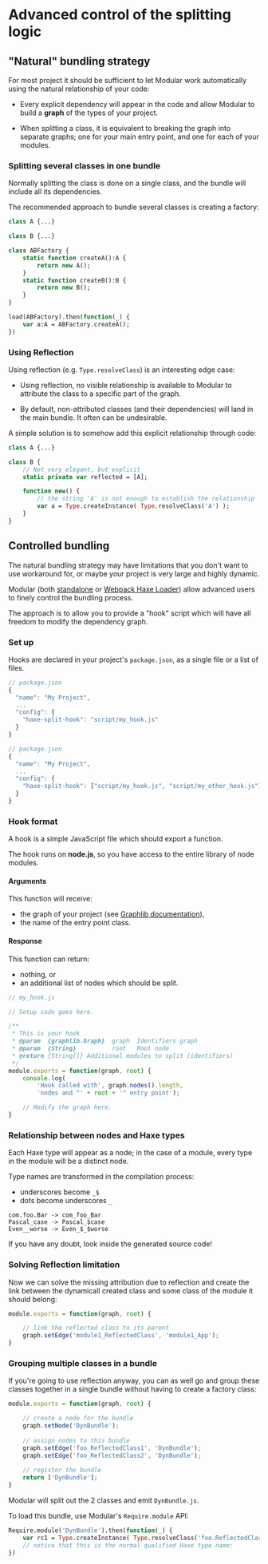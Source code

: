 # Advanced control of the splitting logic

## "Natural" bundling strategy

For most project it should be sufficient to let Modular work automatically
using the natural relationship of your code:

- Every explicit dependency will appear in the code and allow Modular to
  build a **graph** of the types of your project.

- When splitting a class, it is equivalent to breaking the graph into separate
  graphs; one for your main entry point, and one for each of your modules.


### Splitting several classes in one bundle

Normally splitting the class is done on a single class, and the bundle
will include all its dependencies.

The recommended approach to bundle several classes is creating a factory:

```haxe
class A {...}

class B {...}

class ABFactory {
	static function createA():A {
		return new A();
	}
	static function createB():B {
		return new B();
	}
}

load(ABFactory).then(function(_) {
	var a:A = ABFactory.createA();
})
```


### Using Reflection

Using reflection (e.g. `Type.resolveClass`) is an interesting edge case:

- Using reflection, no visible relationship is available to Modular to 
  attribute the class to a specific part of the graph.
  
- By default, non-attributed classes (and their dependencies) will land in the 
  main bundle. It often can be undesirable.

A simple solution is to somehow add this explicit relationship through code:

```haxe
class A {...}

class B {
	// Not very elegant, but explicit
	static private var reflected = [A];

	function new() {
		// the string 'A' is not enough to establish the relationship
		var a = Type.createInstance( Type.resolveClass('A') );
	}
}

```

## Controlled bundling

The natural bundling strategy may have limitations that you don't want to 
use workaround for, or maybe your project is very large and highly dynamic.

Modular (both [standalone](start.md) or [Webpack Haxe Loader](https://github.com/jasononeil/webpack-haxe-loader))
allow advanced users to finely control the bundling process.

The approach is to allow you to provide a "hook" script which will have 
all freedom to modify the dependency graph.

### Set up

Hooks are declared in your project's `package.json`, as a single file 
or a list of files.

```javascript
// package.json
{
  "name": "My Project",
  ...
  "config": {
    "haxe-split-hook": "script/my_hook.js"
  }
}
```
```javascript
// package.json
{
  "name": "My Project",
  ...
  "config": {
    "haxe-split-hook": ["script/my_hook.js", "script/my_other_hook.js"]
  }
}
```

### Hook format

A hook is a simple JavaScript file which should export a function.

The hook runs on **node.js**, so you have access to the entire library 
of node modules.

#### Arguments

This function will receive:

- the graph of your project 
  (see [Graphlib documentation](https://github.com/dagrejs/graphlib/wiki)),
- the name of the entry point class.

#### Response

This function can return:

- nothing, or
- an additional list of nodes which should be split.


```javascript
// my_hook.js

// Setup code goes here.

/**
 * This is your hook
 * @param  {graphlib.Graph}  graph  Identifiers graph
 * @param  {String}          root   Root node
 * @return {String[]} Additional modules to split (identifiers)
 */
module.exports = function(graph, root) {
	console.log(
		'Hook called with', graph.nodes().length, 
		'nodes and "' + root + '" entry point');

	// Modify the graph here.
}
```

### Relationship between nodes and Haxe types

Each Haxe type will appear as a node; in the case of a module,
every type in the module will be a distinct node.

Type names are transformed in the compilation process:

- underscores become `_$`
- dots become underscores `_`

```
com.foo.Bar -> com_foo_Bar
Pascal_case -> Pascal_$case
Even__worse -> Even_$_$worse

```

If you have any doubt, look inside the generated source code!

### Solving Reflection limitation

Now we can solve the missing attribution due to reflection and 
create the link between the dynamicall created class and 
some class of the module it should belong:

```javascript
module.exports = function(graph, root) {

	// link the reflected class to its parent
	graph.setEdge('module1_ReflectedClass', 'module1_App');
}
```

### Grouping multiple classes in a bundle

If you're going to use reflection anyway, you can as well go
and group these classes together in a single bundle without
having to create a factory class:

```javascript
module.exports = function(graph, root) {

	// create a node for the bundle
	graph.setNode('DynBundle');
	
	// assign nodes to this bundle
	graph.setEdge('foo_ReflectedClass1', 'DynBundle');
	graph.setEdge('foo_ReflectedClass2', 'DynBundle');
	
	// register the bundle
	return ['DynBundle'];
}
```

Modular will split out the 2 classes and emit `DynBundle.js`.

To load this bundle, use Modular's `Require.module` API:

```haxe
Require.module('DynBundle').then(function(_) {
	var rc1 = Type.createInstance( Type.resolveClass('foo.ReflectedClass1') );
	// notice that this is the normal qualified Haxe type name:
})
```
